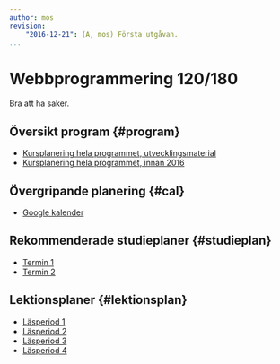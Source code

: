 ```yaml
---
author: mos
revision:
    "2016-12-21": (A, mos) Första utgåvan.
...
```

Webbprogrammering 120/180
==================================

Bra att ha saker.



Översikt program {#program}
--------------------------------------------------------------

* [Kursplanering hela programmet, utvecklingsmaterial](wip/distans)
* [Kursplanering hela programmet, innan 2016](wip/oversikt)



Övergripande planering {#cal}
--------------------------------------------------------------

* [Google kalender](cal)



Rekommenderade studieplaner {#studieplan}
--------------------------------------------------------------

* [Termin 1](program/webbprogrammering/studieplan/termin1)
* [Termin 2](program/webbprogrammering/studieplan/termin2)



Lektionsplaner {#lektionsplan}
--------------------------------------------------------------

* [Läsperiod 1](program/webbprogrammering/lektionsplan/lasperiod1)
* [Läsperiod 2](program/webbprogrammering/lektionsplan/lasperiod2)
* [Läsperiod 3](program/webbprogrammering/lektionsplan/lasperiod3)
* [Läsperiod 4](program/webbprogrammering/lektionsplan/lasperiod4)

